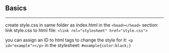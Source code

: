 ## Basics
---
create style.css in same folder as index.html
in the `<head></head>` section:
	link style.css to html file: `<link rel="stylesheet" href="style.css">`

you can assign an ID to html tags to change the style for it:
	`<p id="example"></p>`
in the stylesheet:
	`#example{color:black;}`

